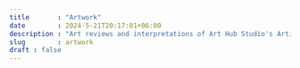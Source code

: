 ```yaml
---
title       : "Artwork"
date        : 2024-5-21T20:17:01+06:00
description : "Art reviews and interpretations of Art Hub Studio's Artists. Read these blogs to gain a better understanding and appreciation of art!"
slug        : artwork
draft : false
---
```

